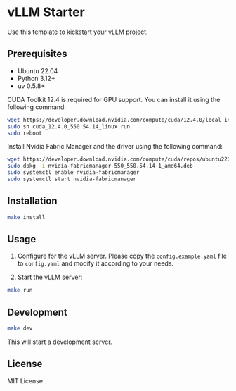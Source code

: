 # vLLM Starter

Use this template to kickstart your vLLM project.


## Prerequisites

- Ubuntu 22.04
- Python 3.12+
- uv 0.5.8+

CUDA Toolkit 12.4 is required for GPU support. You can install it using the following command:

```bash
wget https://developer.download.nvidia.com/compute/cuda/12.4.0/local_installers/cuda_12.4.0_550.54.14_linux.run
sudo sh cuda_12.4.0_550.54.14_linux.run
sudo reboot
```

Install Nvidia Fabric Manager and the driver using the following command:

```bash
wget https://developer.download.nvidia.com/compute/cuda/repos/ubuntu2204/x86_64/nvidia-fabricmanager-550_550.54.14-1_amd64.deb
sudo dpkg -i nvidia-fabricmanager-550_550.54.14-1_amd64.deb
sudo systemctl enable nvidia-fabricmanager
sudo systemctl start nvidia-fabricmanager
```

## Installation

```bash
make install
```

## Usage

1. Configure for the vLLM server. Please copy the `config.example.yaml` file to `config.yaml` and modify it according to your needs.


2. Start the vLLM server:

```bash
make run
```

## Development

```bash
make dev
```

This will start a development server.

## License

MIT License